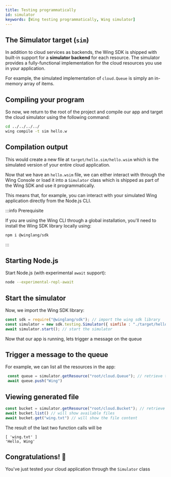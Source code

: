 ```yaml
---
title: Testing programmatically
id: simulator
keywords: [Wing testing programmatically, Wing simulator]
---
```


## The Simulator target (`sim`)

In addition to cloud services as backends, the Wing SDK is shipped with built-in
support for a **simulator backend** for each resource. The simulator provides a
fully-functional implementation for the cloud resources you use in your
application.

For example, the simulated implementation of `cloud.Queue` is simply an
in-memory array of items.

## Compiling your program

So now, we return to the root of the project and compile our app and target the cloud simulator using the following command:

```sh
cd ../../../../
wing compile -t sim hello.w
```

## Compilation output

This would create a new file at `target/hello.sim/hello.wsim` which is the simulated
version of your entire cloud application.

Now that we have an `hello.wsim` file, we can either interact with through the Wing
Console or load it into a `Simulator` class which is shipped as part of the Wing SDK and use it programmatically.

This means that, for example, you can interact with your simulated Wing
application directly from the Node.js CLI.

:::info Prerequisite

If you are using the Wing CLI through a global installation, you'll need to
install the Wing SDK library locally using:

```sh
npm i @winglang/sdk
```

:::

## Starting Node.js

Start Node.js (with experimental `await` support):

```sh
node --experimental-repl-await
```

## Start the simulator

Now, we import the Wing SDK library:

```js
const sdk = require("@winglang/sdk"); // import the wing sdk library
const simulator = new sdk.testing.Simulator({ simfile : "./target/hello.sim/hello.wsim"}); // create an instance of the Simulator
await simulator.start(); // start the simulator 
```

Now that our app is running, lets trigger a message on the queue

## Trigger a message to the queue

For example, we can list all the resources in the app:

```js
 const queue = simulator.getResource("root/cloud.Queue"); // retrieve the queue resource
 await queue.push("Wing")
```

## Viewing generated file

```js
const bucket = simulator.getResource("root/cloud.Bucket"); // retrieve the bucket resource
await bucket.list() // will show available files
await bucket.get("wing.txt") // will show the file content
```

The result of the last two function calls will be

```
[ 'wing.txt' ]
'Hello, Wing'
```


## Congratulations! :rocket:

You've just tested your cloud application through the `Simulator` class


[Node.js REPL]: https://nodejs.org/api/repl.html
